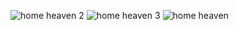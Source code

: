 ![home heaven 2](https://github.com/allanjade/Home-Heaven/assets/58634970/57c85804-dfab-4d3f-a706-0052ad082932)
![home heaven 3](https://github.com/allanjade/Home-Heaven/assets/58634970/38a63e50-acca-46e1-8c0f-2992033f543d)
![home heaven](https://github.com/allanjade/Home-Heaven/assets/58634970/fda36d16-484b-4b8d-a4ee-d7ef710c5659)

